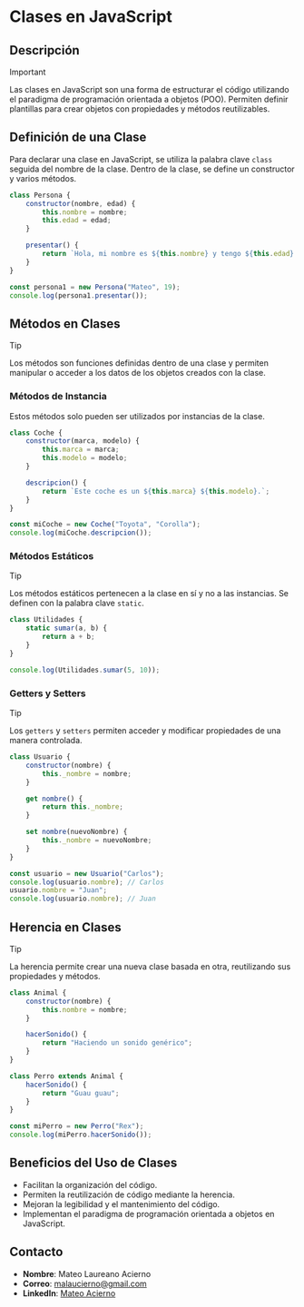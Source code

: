 # Clases en JavaScript

## Descripción

> [!IMPORTANT]
> Las clases en JavaScript son una forma de estructurar el código utilizando el paradigma de programación orientada a objetos (POO). Permiten definir plantillas para crear objetos con propiedades y métodos reutilizables.

## Definición de una Clase

Para declarar una clase en JavaScript, se utiliza la palabra clave `class` seguida del nombre de la clase. Dentro de la clase, se define un constructor y varios métodos.

```javascript
class Persona {
    constructor(nombre, edad) {
        this.nombre = nombre;
        this.edad = edad;
    }

    presentar() {
        return `Hola, mi nombre es ${this.nombre} y tengo ${this.edad} años.`;
    }
}

const persona1 = new Persona("Mateo", 19);
console.log(persona1.presentar());
```

## Métodos en Clases

> [!TIP]
> Los métodos son funciones definidas dentro de una clase y permiten manipular o acceder a los datos de los objetos creados con la clase.

### Métodos de Instancia

Estos métodos solo pueden ser utilizados por instancias de la clase.

```javascript
class Coche {
    constructor(marca, modelo) {
        this.marca = marca;
        this.modelo = modelo;
    }

    descripcion() {
        return `Este coche es un ${this.marca} ${this.modelo}.`;
    }
}

const miCoche = new Coche("Toyota", "Corolla");
console.log(miCoche.descripcion());
```

### Métodos Estáticos

> [!TIP]
> Los métodos estáticos pertenecen a la clase en sí y no a las instancias. Se definen con la palabra clave `static`.

```javascript
class Utilidades {
    static sumar(a, b) {
        return a + b;
    }
}

console.log(Utilidades.sumar(5, 10));
```

### Getters y Setters

> [!TIP]
> Los `getters` y `setters` permiten acceder y modificar propiedades de una manera controlada.

```javascript
class Usuario {
    constructor(nombre) {
        this._nombre = nombre;
    }

    get nombre() {
        return this._nombre;
    }

    set nombre(nuevoNombre) {
        this._nombre = nuevoNombre;
    }
}

const usuario = new Usuario("Carlos");
console.log(usuario.nombre); // Carlos
usuario.nombre = "Juan";
console.log(usuario.nombre); // Juan
```

## Herencia en Clases

> [!TIP]
> La herencia permite crear una nueva clase basada en otra, reutilizando sus propiedades y métodos.

```javascript
class Animal {
    constructor(nombre) {
        this.nombre = nombre;
    }

    hacerSonido() {
        return "Haciendo un sonido genérico";
    }
}

class Perro extends Animal {
    hacerSonido() {
        return "Guau guau";
    }
}

const miPerro = new Perro("Rex");
console.log(miPerro.hacerSonido());
```

## Beneficios del Uso de Clases

- Facilitan la organización del código.
- Permiten la reutilización de código mediante la herencia.
- Mejoran la legibilidad y el mantenimiento del código.
- Implementan el paradigma de programación orientada a objetos en JavaScript.

## Contacto

- **Nombre**: Mateo Laureano Acierno
- **Correo**: [malaucierno@gmail.com](mailto\:malaucierno@gmail.com)
- **LinkedIn**: [Mateo Acierno](https://www.linkedin.com/in/mateo-acierno/)



